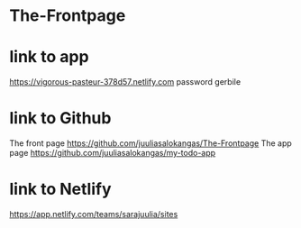 # The-Frontpage

# link to app
https://vigorous-pasteur-378d57.netlify.com
password gerbile

# link to Github
The front page https://github.com/juuliasalokangas/The-Frontpage
The app page https://github.com/juuliasalokangas/my-todo-app

# link to Netlify
https://app.netlify.com/teams/sarajuulia/sites
